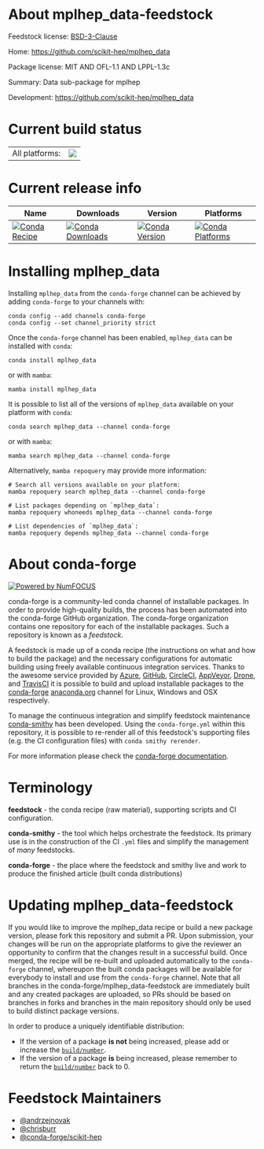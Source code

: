 About mplhep_data-feedstock
===========================

Feedstock license: [BSD-3-Clause](https://github.com/conda-forge/mplhep_data-feedstock/blob/main/LICENSE.txt)

Home: https://github.com/scikit-hep/mplhep_data

Package license: MIT AND OFL-1.1 AND LPPL-1.3c

Summary: Data sub-package for mplhep

Development: https://github.com/scikit-hep/mplhep_data

Current build status
====================


<table><tr><td>All platforms:</td>
    <td>
      <a href="https://dev.azure.com/conda-forge/feedstock-builds/_build/latest?definitionId=12360&branchName=main">
        <img src="https://dev.azure.com/conda-forge/feedstock-builds/_apis/build/status/mplhep_data-feedstock?branchName=main">
      </a>
    </td>
  </tr>
</table>

Current release info
====================

| Name | Downloads | Version | Platforms |
| --- | --- | --- | --- |
| [![Conda Recipe](https://img.shields.io/badge/recipe-mplhep_data-green.svg)](https://anaconda.org/conda-forge/mplhep_data) | [![Conda Downloads](https://img.shields.io/conda/dn/conda-forge/mplhep_data.svg)](https://anaconda.org/conda-forge/mplhep_data) | [![Conda Version](https://img.shields.io/conda/vn/conda-forge/mplhep_data.svg)](https://anaconda.org/conda-forge/mplhep_data) | [![Conda Platforms](https://img.shields.io/conda/pn/conda-forge/mplhep_data.svg)](https://anaconda.org/conda-forge/mplhep_data) |

Installing mplhep_data
======================

Installing `mplhep_data` from the `conda-forge` channel can be achieved by adding `conda-forge` to your channels with:

```
conda config --add channels conda-forge
conda config --set channel_priority strict
```

Once the `conda-forge` channel has been enabled, `mplhep_data` can be installed with `conda`:

```
conda install mplhep_data
```

or with `mamba`:

```
mamba install mplhep_data
```

It is possible to list all of the versions of `mplhep_data` available on your platform with `conda`:

```
conda search mplhep_data --channel conda-forge
```

or with `mamba`:

```
mamba search mplhep_data --channel conda-forge
```

Alternatively, `mamba repoquery` may provide more information:

```
# Search all versions available on your platform:
mamba repoquery search mplhep_data --channel conda-forge

# List packages depending on `mplhep_data`:
mamba repoquery whoneeds mplhep_data --channel conda-forge

# List dependencies of `mplhep_data`:
mamba repoquery depends mplhep_data --channel conda-forge
```


About conda-forge
=================

[![Powered by
NumFOCUS](https://img.shields.io/badge/powered%20by-NumFOCUS-orange.svg?style=flat&colorA=E1523D&colorB=007D8A)](https://numfocus.org)

conda-forge is a community-led conda channel of installable packages.
In order to provide high-quality builds, the process has been automated into the
conda-forge GitHub organization. The conda-forge organization contains one repository
for each of the installable packages. Such a repository is known as a *feedstock*.

A feedstock is made up of a conda recipe (the instructions on what and how to build
the package) and the necessary configurations for automatic building using freely
available continuous integration services. Thanks to the awesome service provided by
[Azure](https://azure.microsoft.com/en-us/services/devops/), [GitHub](https://github.com/),
[CircleCI](https://circleci.com/), [AppVeyor](https://www.appveyor.com/),
[Drone](https://cloud.drone.io/welcome), and [TravisCI](https://travis-ci.com/)
it is possible to build and upload installable packages to the
[conda-forge](https://anaconda.org/conda-forge) [anaconda.org](https://anaconda.org/)
channel for Linux, Windows and OSX respectively.

To manage the continuous integration and simplify feedstock maintenance
[conda-smithy](https://github.com/conda-forge/conda-smithy) has been developed.
Using the ``conda-forge.yml`` within this repository, it is possible to re-render all of
this feedstock's supporting files (e.g. the CI configuration files) with ``conda smithy rerender``.

For more information please check the [conda-forge documentation](https://conda-forge.org/docs/).

Terminology
===========

**feedstock** - the conda recipe (raw material), supporting scripts and CI configuration.

**conda-smithy** - the tool which helps orchestrate the feedstock.
                   Its primary use is in the construction of the CI ``.yml`` files
                   and simplify the management of *many* feedstocks.

**conda-forge** - the place where the feedstock and smithy live and work to
                  produce the finished article (built conda distributions)


Updating mplhep_data-feedstock
==============================

If you would like to improve the mplhep_data recipe or build a new
package version, please fork this repository and submit a PR. Upon submission,
your changes will be run on the appropriate platforms to give the reviewer an
opportunity to confirm that the changes result in a successful build. Once
merged, the recipe will be re-built and uploaded automatically to the
`conda-forge` channel, whereupon the built conda packages will be available for
everybody to install and use from the `conda-forge` channel.
Note that all branches in the conda-forge/mplhep_data-feedstock are
immediately built and any created packages are uploaded, so PRs should be based
on branches in forks and branches in the main repository should only be used to
build distinct package versions.

In order to produce a uniquely identifiable distribution:
 * If the version of a package **is not** being increased, please add or increase
   the [``build/number``](https://docs.conda.io/projects/conda-build/en/latest/resources/define-metadata.html#build-number-and-string).
 * If the version of a package **is** being increased, please remember to return
   the [``build/number``](https://docs.conda.io/projects/conda-build/en/latest/resources/define-metadata.html#build-number-and-string)
   back to 0.

Feedstock Maintainers
=====================

* [@andrzejnovak](https://github.com/andrzejnovak/)
* [@chrisburr](https://github.com/chrisburr/)
* [@conda-forge/scikit-hep](https://github.com/orgs/conda-forge/teams/scikit-hep/)

